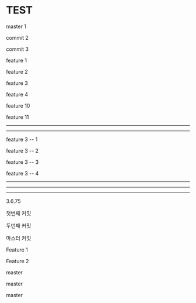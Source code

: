 # TEST

master 1

commit 2

commit 3


feature 1 

feature 2

feature 3

feature 4

feature 10

feature 11

------------------------------------------------------------------------

------------------------------------------------------------------------

feature 3 -- 1

feature 3 -- 2

feature 3 -- 3

feature 3 -- 4


------------------------------------------------------------------------

------------------------------------------------------------------------

------------------------------------------------------------------------

3.6.75





첫번째 커밋

두번째 커밋


마스터 커밋


Feature 1

Feature 2

master


master


master

